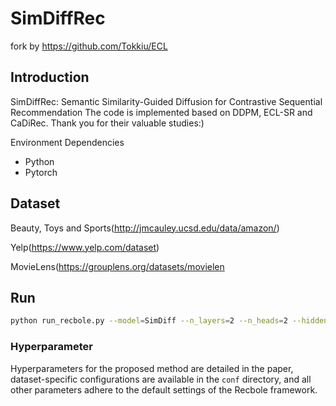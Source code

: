 # SimDiffRec



fork by https://github.com/Tokkiu/ECL

## Introduction

SimDiffRec: Semantic Similarity-Guided Diffusion for Contrastive Sequential Recommendation
The code is implemented based on DDPM, ECL-SR and CaDiRec.
Thank you for their valuable studies:)

Environment Dependencies
- Python
- Pytorch

## Dataset

Beauty, Toys and Sports(http://jmcauley.ucsd.edu/data/amazon/)

Yelp(https://www.yelp.com/dataset)

MovieLens(https://grouplens.org/datasets/movielen

## Run

```bash
python run_recbole.py --model=SimDiff --n_layers=2 --n_heads=2 --hidden_size=64 --inner_size=256 --hidden_act=gelu --initializer_range=0.02 --layer_norm_eps=1e-12 --attn_dropout_prob=0.2 --hidden_dropout_prob=0.2 --loss_type=CE --neg_sampling=None --mask_strategy=sample --mask_ratio=0.2 --encoder_loss_weight=1 --contrastive_loss_weight=0.001 --generate_loss_weight=0.2 --n_embedding=2 --n_sampling=5 --dataset=ml-1m --config_files=conf/config_d_ml-1m.yaml --gpu_id=1
```

### Hyperparameter

Hyperparameters for the proposed method are detailed in the paper, dataset-specific configurations are available in the `conf` directory, and all other parameters adhere to the default settings of the Recbole framework.

